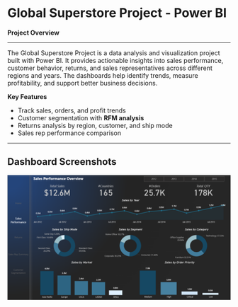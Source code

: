 # **Global Superstore Project - Power BI** 

**Project Overview**
___
The Global Superstore Project is a data analysis and visualization project built with Power BI.
It provides actionable insights into sales performance, customer behavior, returns, and sales representatives across different regions and years.
The dashboards help identify trends, measure profitability, and support better business decisions.

**Key Features**
- Track sales, orders, and profit trends  
- Customer segmentation with **RFM analysis**  
- Returns analysis by region, customer, and ship mode  
- Sales rep performance comparison
___
## Dashboard Screenshots
![Sales Performance](sereenshots/sales.png)

